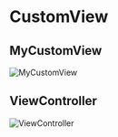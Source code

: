 # CustomView

## MyCustomView
![MyCustomView](https://user-images.githubusercontent.com/1667270/44502943-c1d16700-a6ce-11e8-8e9c-ee9fd3fe7e0f.png "MyCustomView")

## ViewController
![ViewController](https://user-images.githubusercontent.com/1667270/44502932-b1b98780-a6ce-11e8-88c5-baeb74bf6f30.png "ViewController")


